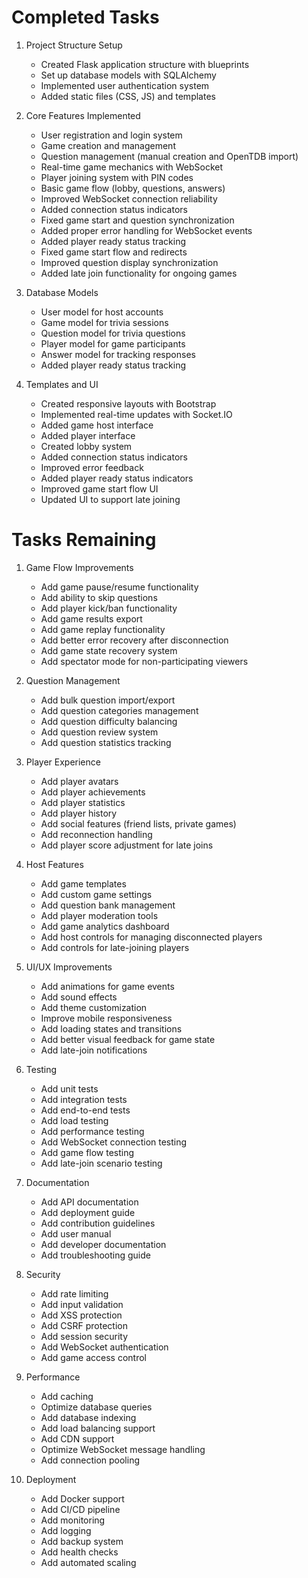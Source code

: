 # Completed Tasks

1. Project Structure Setup
   - Created Flask application structure with blueprints
   - Set up database models with SQLAlchemy
   - Implemented user authentication system
   - Added static files (CSS, JS) and templates

2. Core Features Implemented
   - User registration and login system
   - Game creation and management
   - Question management (manual creation and OpenTDB import)
   - Real-time game mechanics with WebSocket
   - Player joining system with PIN codes
   - Basic game flow (lobby, questions, answers)
   - Improved WebSocket connection reliability
   - Added connection status indicators
   - Fixed game start and question synchronization
   - Added proper error handling for WebSocket events
   - Added player ready status tracking
   - Fixed game start flow and redirects
   - Improved question display synchronization
   - Added late join functionality for ongoing games

3. Database Models
   - User model for host accounts
   - Game model for trivia sessions
   - Question model for trivia questions
   - Player model for game participants
   - Answer model for tracking responses
   - Added player ready status tracking

4. Templates and UI
   - Created responsive layouts with Bootstrap
   - Implemented real-time updates with Socket.IO
   - Added game host interface
   - Added player interface
   - Created lobby system
   - Added connection status indicators
   - Improved error feedback
   - Added player ready status indicators
   - Improved game start flow UI
   - Updated UI to support late joining

# Tasks Remaining

1. Game Flow Improvements
   - Add game pause/resume functionality
   - Add ability to skip questions
   - Add player kick/ban functionality
   - Add game results export
   - Add game replay functionality
   - Add better error recovery after disconnection
   - Add game state recovery system
   - Add spectator mode for non-participating viewers

2. Question Management
   - Add bulk question import/export
   - Add question categories management
   - Add question difficulty balancing
   - Add question review system
   - Add question statistics tracking

3. Player Experience
   - Add player avatars
   - Add player achievements
   - Add player statistics
   - Add player history
   - Add social features (friend lists, private games)
   - Add reconnection handling
   - Add player score adjustment for late joins

4. Host Features
   - Add game templates
   - Add custom game settings
   - Add question bank management
   - Add player moderation tools
   - Add game analytics dashboard
   - Add host controls for managing disconnected players
   - Add controls for late-joining players

5. UI/UX Improvements
   - Add animations for game events
   - Add sound effects
   - Add theme customization
   - Improve mobile responsiveness
   - Add loading states and transitions
   - Add better visual feedback for game state
   - Add late-join notifications

6. Testing
   - Add unit tests
   - Add integration tests
   - Add end-to-end tests
   - Add load testing
   - Add performance testing
   - Add WebSocket connection testing
   - Add game flow testing
   - Add late-join scenario testing

7. Documentation
   - Add API documentation
   - Add deployment guide
   - Add contribution guidelines
   - Add user manual
   - Add developer documentation
   - Add troubleshooting guide

8. Security
   - Add rate limiting
   - Add input validation
   - Add XSS protection
   - Add CSRF protection
   - Add session security
   - Add WebSocket authentication
   - Add game access control

9. Performance
   - Add caching
   - Optimize database queries
   - Add database indexing
   - Add load balancing support
   - Add CDN support
   - Optimize WebSocket message handling
   - Add connection pooling

10. Deployment
    - Add Docker support
    - Add CI/CD pipeline
    - Add monitoring
    - Add logging
    - Add backup system
    - Add health checks
    - Add automated scaling
